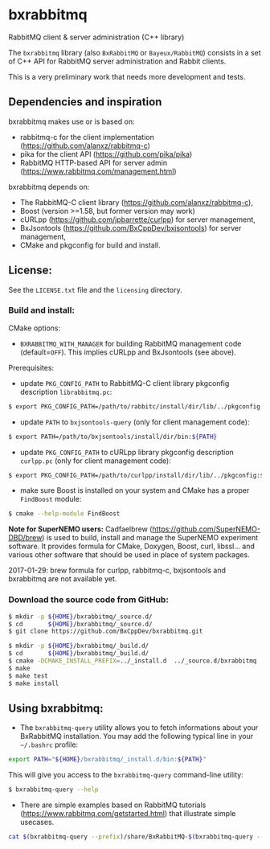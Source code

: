 # bxrabbitmq
RabbitMQ client & server administration (C++ library)

The     ``bxrabbitmq``     library     (also   ``BxRabbitMQ``     or
``Bayeux/RabbitMQ``) consists in  a set of C++ API for RabbitMQ server
administration and Rabbit clients.

This is a very preliminary work that needs more development and tests.


## Dependencies and inspiration

bxrabbitmq makes use or is based on:
* rabbitmq-c for the client implementation (https://github.com/alanxz/rabbitmq-c)
* pika for the client API (https://github.com/pika/pika)
* RabbitMQ HTTP-based API for server admin (https://www.rabbitmq.com/management.html)

bxrabbitmq depends on:
* The RabbitMQ-C client library (https://github.com/alanxz/rabbitmq-c),
* Boost (version >=1.58, but former version may work)
* cURLpp (https://github.com/jpbarrette/curlpp) for server management,
* BxJsontools (https://github.com/BxCppDev/bxjsontools) for server management,
* CMake and pkgconfig for build and install.

## License:

See the ``LICENSE.txt`` file and the ``licensing`` directory.


### Build and install:

CMake options:
* ``BXRABBITMQ_WITH_MANAGER`` for building RabbitMQ management code (default=``OFF``). This implies
  cURLpp and BxJsontools (see above).

Prerequisites:

* update ``PKG_CONFIG_PATH`` to RabbitMQ-C client library pkgconfig description ``librabbitmq.pc``:
```sh
$ export PKG_CONFIG_PATH=/path/to/rabbitc/install/dir/lib/../pkgconfig:${PKG_CONFIG_PATH}
```
* update ``PATH`` to ``bxjsontools-query`` (only for client management code):
```sh
$ export PATH=/path/to/bxjsontools/install/dir/bin:${PATH}
```
* update ``PKG_CONFIG_PATH`` to cURLpp library pkgconfig description ``curlpp.pc`` (only for client management code):
```sh
$ export PKG_CONFIG_PATH=/path/to/curlpp/install/dir/lib/../pkgconfig:${PKG_CONFIG_PATH}
```
* make sure Boost is installed on your system and CMake has a proper ``FindBoost`` module:
```sh
$ cmake --help-module FindBoost
```

**Note for SuperNEMO users:**
Cadfaelbrew (https://github.com/SuperNEMO-DBD/brew) is used to build, install and manage
the SuperNEMO experiment software. It provides formula for CMake, Doxygen, Boost, curl, libssl...
and various other software that should be used in place of system packages.

2017-01-29: brew formula for curlpp, rabbitmq-c, bxjsontools and bxrabbitmq are not available yet.

### Download the source code from GitHub:
```sh
$ mkdir -p ${HOME}/bxrabbitmq/_source.d/
$ cd       ${HOME}/bxrabbitmq/_source.d/
$ git clone https://github.com/BxCppDev/bxrabbitmq.git
```

```sh
$ mkdir -p ${HOME}/bxrabbitmq/_build.d/
$ cd       ${HOME}/bxrabbitmq/_build.d/
$ cmake -DCMAKE_INSTALL_PREFIX=../_install.d  ../_source.d/bxrabbitmq
$ make
$ make test
$ make install
```

## Using bxrabbitmq:

* The ``bxrabbitmq-query`` utility allows you to fetch informations about your
  BxRabbitMQ installation. You may add the following typical line in your
``~/.bashrc`` profile:
```sh
export PATH="${HOME}/bxrabbitmq/_install.d/bin:${PATH}"
```
  This will give you access to the ``bxrabbitmq-query`` command-line utility:
```sh
$ bxrabbitmq-query --help
```

* There are simple examples based on RabbitMQ tutorials (https://www.rabbitmq.com/getstarted.html)
that illustrate simple usecases.

```sh
cat $(bxrabbitmq-query --prefix)/share/BxRabbitMQ-$(bxrabbitmq-query --version)/examples/tutorials/README.md
```

